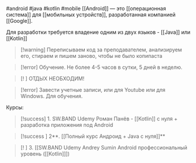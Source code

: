 #android #java #kotlin #mobile 
[[Android]] — это [[операционная система]] для [[мобильных устройств]], разработанная компанией [[Google]].

Для разработки требуется владение одним из двух языков - [[Java]] или [[Kotlin]]

>[!warning] Переписываем код за преподавателем, анализируем его, стираем и пишем заново, чтобы не было копипаста

>[!error] Обучение. Не более 4-5 часов в сутки, 5 дней в неделю. 

>[! ] ОТДЫХ НЕОБХОДИМ!

>[!error] Завести учетные записи, или для Youtube или для Windows. Для обучения.

Курсы:
>[!success] 1. SW.BAND Udemy Роман Панёв - [[Kotlin]] с нуля + разработка приложения под Android

>[!success ] 2**. [[Полный курс Андроид + Java с нуля]]**

>[! ] 3. [[SW.BAND Udemy Andrey Sumin Android профессиональный уровень ([[Kotlin]]])




